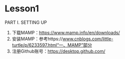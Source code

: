 # Lesson1

PART I. SETTING UP

1. 下载MAMP：https://www.mamp.info/en/downloads/
2. 安装MAMP：参考https://www.cnblogs.com/little-turtle/p/6233597.html“一、MAMP”部分
3. 注册Github账号：https://desktop.github.com/

